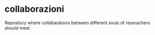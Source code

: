 # collaborazioni

Repository where collabarations between different souls of reserachers should meet.

